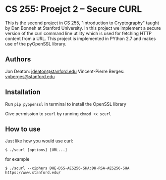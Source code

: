# CS 255: Proejct 2 – Secure CURL
This is the second project in CS 255, "Introduction to Cryptography" taught by Dan Bonneh at Stanford University. In this project we implement a secure version of the curl command line utility which is used for fetching HTTP content from a URL. This project is implemented in PYthon 2.7 and makes use of the pyOpenSSL library. 

## Authors
Jon Deaton: jdeaton@stanford.edu
Vincent-Pierre Berges: vpberges@stanford.edu

## Installation
Run `pip pyopenssl` in terminal to install the OpenSSL library

Give permission to `scurl` by running  `chmod +x scurl`

## How to use
Just like how you would use curl:

`$ ./scurl [options] [URL...]`

for example

`$ ./scurl --ciphers DHE-DSS-AES256-SHA:DH-RSA-AES256-SHA https://www.stanford.edu/`
